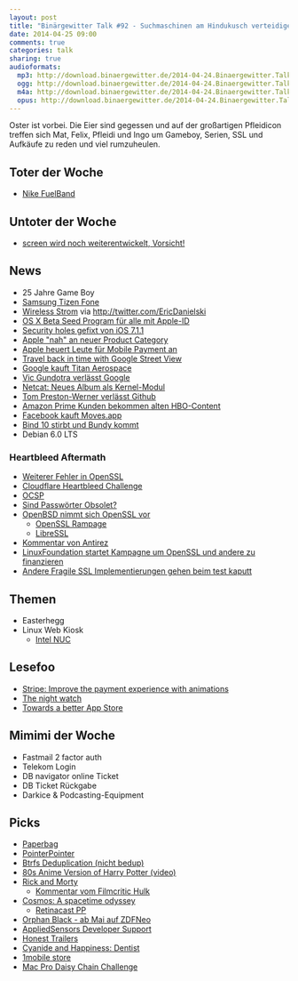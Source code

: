 ```yaml
---
layout: post
title: "Binärgewitter Talk #92 - Suchmaschinen am Hindukusch verteidigen"
date: 2014-04-25 09:00
comments: true
categories: talk
sharing: true
audioformats:
  mp3: http://download.binaergewitter.de/2014-04-24.Binaergewitter.Talk.92.mp3
  ogg: http://download.binaergewitter.de/2014-04-24.Binaergewitter.Talk.92.ogg
  m4a: http://download.binaergewitter.de/2014-04-24.Binaergewitter.Talk.92.m4a
  opus: http://download.binaergewitter.de/2014-04-24.Binaergewitter.Talk.92.opus
---
```

Oster ist vorbei. Die Eier sind gegessen und auf der großartigen Pfleidicon treffen sich Mat, Felix, Pfleidi und Ingo um Gameboy, Serien, SSL und Aufkäufe zu reden und viel rumzuheulen.

## Toter der Woche

- [Nike FuelBand]( http://www.cnet.com/news/nike-fires-fuelband-engineers-will-stop-making-wearable-hardware/ )

## Untoter der Woche

- [screen wird noch weiterentwickelt, Vorsicht!]( https://www.archlinux.org/news/screen-420-cannot-reattach-older-instances/ )

## News

- 25 Jahre Game Boy
- [Samsung Tizen Fone]( http://www.gulli.com/news/23709-neuer-versuch-samsungs-tizen-smartphone-erscheint-im-sommer-2014-04-16 )
- [Wireless Strom](http://www.golem.de/news/energieversorgung-forscher-uebertragen-strom-drahtlos-ueber-5-meter-1404-106002.html ) via http://twitter.com/EricDanielski
- [OS X Beta Seed Program für alle mit Apple-ID]( https://appleseed.apple.com/sp/betaprogram )
- [Security holes gefixt von iOS 7.1.1]( http://arstechnica.com/security/2014/04/apple-users-left-exposed-to-serious-threats-for-weeks-former-employee-says/ )
- [Apple "nah" an neuer Product Category]( http://www.theverge.com/2014/4/24/5644896/apple-closer-than-ever-to-entering-new-product-category-ceo-says )
- [Apple heuert Leute für Mobile Payment an]( http://recode.net/2014/04/21/apple-interviewing-job-candidates-for-mobile-payments-push/ )
- [Travel back in time with Google Street View]( http://arstechnica.com/gadgets/2014/04/time-travel-is-just-a-click-away-google-opens-up-street-view-archives/ )
- [Google kauft Titan Aerospace]( http://www.fastcompany.com/3029099/most-innovative-companies/google-buys-titan-aerospace-the-drone-company-facebook-had-its-eye )
- [Vic Gundotra verlässt Google]( http://www.theverge.com/2014/4/24/5649366/google-boss-vic-gundotra-is-leaving-the-company )
- [Netcat: Neues Album als Kernel-Modul](http://www.pro-linux.de/news/1/21020/netcat-neues-album-als-kernel-modul.html )
- [Tom Preston-Werner verlässt Github]( https://github.com/blog/1823-results-of-the-github-investigation )
- [Amazon Prime Kunden bekommen alten HBO-Content]( http://meedia.de/2014/04/23/hbo-serien-und-filme-bald-fuer-amazon-prime-kunden-verfuegbar/ )
- [Facebook kauft Moves.app]( http://mashable.com/2014/04/24/facebook-acquires-moves-app/ )
- [Bind 10 stirbt und Bundy kommt](http://www.pro-linux.de/news/1/21010/aus-bind-10-wird-bundy.html )
- Debian 6.0 LTS

### Heartbleed Aftermath

- [Weiterer Fehler in OpenSSL]( http://seclists.org/fulldisclosure/2014/Apr/117 )
- [Cloudflare Heartbleed Challenge]( http://blog.cloudflare.com/answering-the-critical-question-can-you-get-private-ssl-keys-using-heartbleed )
- [OCSP](http://de.wikipedia.org/wiki/Online_Certificate_Status_Protocol )
- [Sind Passwörter Obsolet?]( https://medium.com/p/9ed56d483eb )
- [OpenBSD nimmt sich OpenSSL vor]( http://www.openbsd.org/cgi-bin/cvsweb/src/lib/libssl/src/ssl/ )
     * [OpenSSL Rampage]( http://opensslrampage.org/ )
     * [LibreSSL]( http://www.libressl.org/ )
- [Kommentar von Antirez]( http://antirez.com/news/76 )
- [LinuxFoundation startet Kampagne um OpenSSL und andere zu finanzieren]( http://www.linuxfoundation.org/news-media/announcements/2014/04/amazon-web-services-cisco-dell-facebook-fujitsu-google-ibm-intel )
- [Andere Fragile SSL Implementierungen gehen beim test kaputt]( https://isc.sans.edu/diary/Be+Careful+what+you+Scan+for%21/18017 )

## Themen

- Easterhegg
- Linux Web Kiosk
    * [Intel NUC]( http://www.intel.com/content/www/us/en/nuc/overview.html )

## Lesefoo

- [Stripe: Improve the payment experience with animations]( https://medium.com/p/3d1b0a9b810e )    
- [The night watch]( https://research.microsoft.com/en-us/people/mickens/thenightwatch.pdf )
- [Towards a better App Store]( http://david-smith.org/blog/2014/04/16/towards-a-better-app-store/ )

## Mimimi der Woche

- Fastmail 2 factor auth
- Telekom Login
- DB navigator online Ticket
- DB Ticket Rückgabe
- Darkice & Podcasting-Equipment

## Picks

- [Paperbag]( http://paperbag.io/ )
- [PointerPointer]( http://www.pointerpointer.com/ )
- [Btrfs Deduplication (nicht bedup)]( https://github.com/markfasheh/duperemove )
- [80s Anime Version of Harry Potter (video)]( http://www.wired.com/2014/04/harry-potter-anime/ )
- [Rick and Morty]( http://www.imdb.com/title/tt2861424/ )
    * [Kommentar vom Filmcritic Hulk]( http://badassdigest.com/2014/04/11/rick-and-mortty-is-the-best-show-on-television/ )
- [Cosmos: A spacetime odyssey]( http://en.wikipedia.org/wiki/Cosmos:_A_Spacetime_Odyssey )
    * [Retinacast PP]( http://retinacast.de/rtc-pp-e33-cosmos/ )
- [Orphan Black - ab Mai auf ZDFNeo]( http://de.wikipedia.org/wiki/Orphan_Black )
- [AppliedSensors Developer Support]( http://mailman.twinspot.net/listinfo/iaqusb )
- [Honest Trailers]( https://www.youtube.com/playlist?list=PL86F4D497FD3CACCE )
- [Cyanide and Happiness: Dentist]( https://www.youtube.com/watch?v=gzsrooteAZw )
- [1mobile store]( http://www.1mobile.com/ )
- [Mac Pro Daisy Chain Challenge]( http://www.macworld.com/article/2146360/lab-tested-the-mac-pro-daisy-chain-challenge.html )

